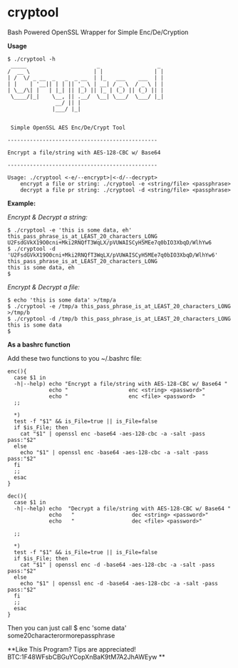 # cryptool
Bash Powered OpenSSL Wrapper for Simple Enc/De/Cryption


**Usage**

    $ ./cryptool -h
     _____                      _                  _ 
    /  __ \                    | |                | |
    | /  \/ _ __  _   _  _ __  | |_   ___    ___  | |
    | |    | '__|| | | || '_ \ | __| / _ \  / _ \ | |
    | \__/\| |   | |_| || |_) || |_ | (_) || (_) || |
     \____/|_|    \__, || .__/  \__| \___/  \___/ |_|
                   __/ || |                          
                  |___/ |_|                          
                                                 

     Simple OpenSSL AES Enc/De/Crypt Tool

    -----------------------------------------------

    Encrypt a file/string with AES-128-CBC w/ Base64  

    -----------------------------------------------

    Usage: ./cryptool <-e/--encrypt>|<-d/--decrypt> 
        encrypt a file or string: ./cryptool -e <string/file> <passphrase>
        decrypt a file pr string: ./cryptool -d <string/file> <passphrase>

**Example:**

*Encrypt & Decrypt a string:*

    $ ./cryptool -e 'this is some data, eh' this_pass_phrase_is_at_LEAST_20_characters_LONG
    U2FsdGVkX19O0cni+Mki2RNQfT3WqLX/pVUWAISCyH5MEe7q0bIO3XbqD/WlhYw6
    $ ./cryptool -d 'U2FsdGVkX19O0cni+Mki2RNQfT3WqLX/pVUWAISCyH5MEe7q0bIO3XbqD/WlhYw6' this_pass_phrase_is_at_LEAST_20_characters_LONG
    this is some data, eh
    $
     
*Encrypt & Decrypt a file:*

    $ echo 'this is some data' >/tmp/a
    $ ./cryptool -e /tmp/a this_pass_phrase_is_at_LEAST_20_characters_LONG >/tmp/b
    $ ./cryptool -d /tmp/b this_pass_phrase_is_at_LEAST_20_characters_LONG
    this is some data
    $





**As a bashrc function**

Add these two functions to you ~/.bashrc file:

    enc(){
      case $1 in
      -h|--help) echo "Encrypt a file/string with AES-128-CBC w/ Base64 "
                 echo "                   enc <string> <password>"
                 echo "                   enc <file> <password>  "
      ;;

      *)
      test -f "$1" && is_File=true || is_File=false
      if $is_File; then
        cat "$1" | openssl enc -base64 -aes-128-cbc -a -salt -pass pass:"$2"
      else
        echo "$1" | openssl enc -base64 -aes-128-cbc -a -salt -pass pass:"$2"
      fi
      ;;
      esac
    }
    
    dec(){
      case $1 in
      -h|--help) echo  "Decrypt a file/string with AES-128-CBC w/ Base64 "
                 echo   "                  dec <string> <password>"
                 echo   "                  dec <file> <password>"

      ;;

      *)
      test -f "$1" && is_File=true || is_File=false
      if $is_File; then
        cat "$1" | openssl enc -d -base64 -aes-128-cbc -a -salt -pass pass:"$2"
      else
        echo "$1" | openssl enc -d -base64 -aes-128-cbc -a -salt -pass pass:"$2"
      fi
      ;;
      esac
    }


Then you can just call $ enc 'some data' some20characterormorepassphrase


**Like This Program? Tips are appreciated! 
BTC:1F48WFsbCBGuYCopXnBaK9tM7A2JhAWEyw **
